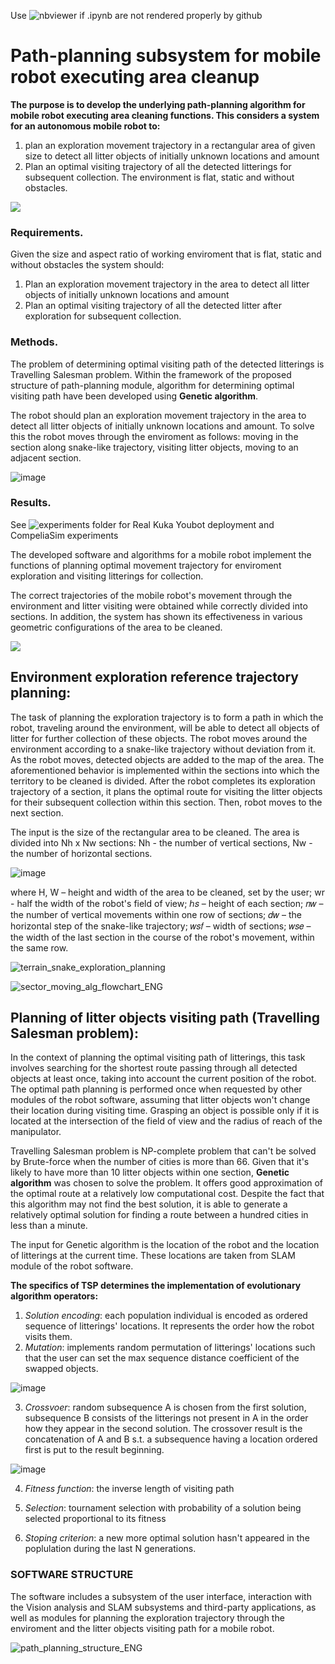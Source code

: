 Use ![nbviewer](https://nbviewer.org/) if .ipynb are not rendered properly by github

# Path-planning subsystem for mobile robot executing area cleanup

**The purpose is to develop the underlying path-planning algorithm for mobile robot executing area cleaning functions. This considers a system for an autonomous mobile robot to:**  

1) plan an exploration movement trajectory in a rectangular area of given size to detect all litter objects of initially unknown locations and amount
2) Plan an optimal visiting trajectory of all the detected litterings for subsequent collection. The environment is flat, static and without obstacles. 


![](https://github.com/BigDataSeeker/Robot-Kuka-GarbageCollection/blob/main/Experiments/coppelia_exp_snake_trj_2sections_2obj/Two%20sections%20exploration%20narrated_ENG.gif.gif)

### Requirements.
Given the size and aspect ratio of working enviroment that is flat, static and without obstacles the system should:
1) Plan an exploration movement trajectory in the area to detect all litter objects of initially unknown locations and amount 
2) Plan an optimal visiting trajectory of all the detected litter after exploration for subsequent collection.

### Methods. 
The problem of determining optimal visiting path of the detected litterings is Travelling Salesman problem. Within the framework of the proposed structure of path-planning module, algorithm for determining optimal visiting path have been developed using **Genetic algorithm**. 

The robot should plan an exploration movement trajectory in the area to detect all litter objects of initially unknown locations and amount. To solve this the robot moves through the enviroment as follows: moving in the section along snake-like trajectory, visiting litter objects, moving to an adjacent section.

![image](https://github.com/BigDataSeeker/Robot-Kuka-GarbageCollection/assets/92204945/8fc2a6ab-37d1-47fa-8a55-73e8c2ac15ca)

### Results. 

See ![experiments folder](https://github.com/BigDataSeeker/Robot-Kuka-GarbageCollection/tree/main/Experiments) for Real Kuka Youbot deployment and CompeliaSim experiments

The developed software and algorithms for a mobile robot implement the functions of planning optimal movement trajectory for enviroment exploration and visiting litterings for collection.

The correct trajectories of the mobile robot's movement through the environment and litter visiting were obtained while correctly divided into sections. In addition, the system has shown its effectiveness in various geometric configurations of the area to be cleaned.


![](https://github.com/BigDataSeeker/Robot-Kuka-GarbageCollection/blob/main/Experiments/real_Youbot_exp_snake_trajectory_3obj/experiment_GIF.gif)

## Environment exploration reference trajectory planning:

The task of planning the exploration trajectory is to form a path in which the robot, traveling around the environment, will be able to detect all objects of litter for further collection of these objects. The robot moves around the environment according to a snake-like trajectory without deviation from it. As the robot moves, detected objects are added to the map of the area. The aforementioned behavior is implemented within the sections into which the territory to be cleaned is divided. After the robot completes its exploration trajectory of a section, it plans the optimal route for visiting the litter objects for their subsequent collection within this section. Then, robot moves to the next section. 

The input is the size of the rectangular area to be cleaned. The area is divided into Nh х Nw sections: Nh - the number of vertical sections, Nw - the number of horizontal sections.

![image](https://github.com/BigDataSeeker/Robot-Kuka-GarbageCollection/assets/92204945/689bee6c-c6b8-4b10-ab76-c433d55eb265)

where H, W – height and width of the area to be cleaned, set by the user; wr - half the width of the robot's field of view; ℎ𝑠 – height of each section; 𝑛𝑤 – the number of vertical movements within one row of sections; 𝑑𝑤 – the horizontal step of the snake-like trajectory; 𝑤𝑠𝑓 – width of sections; 𝑤𝑠𝑒 – the width of the last section in the course of the robot's movement, within the same row.

![terrain_snake_exploration_planning](https://github.com/BigDataSeeker/Robot-Kuka-GarbageCollection/assets/92204945/d62b36f1-e2fd-405c-bfed-4f225d979b1c)

![sector_moving_alg_flowchart_ENG](https://github.com/BigDataSeeker/Robot-Kuka-GarbageCollection/assets/92204945/013f2a6d-7d59-4ba1-906b-e57bc728fd0a)


##  Planning of litter objects visiting path (Travelling Salesman problem):

In the context of planning the optimal visiting path of litterings, this task involves searching for the shortest route passing through all detected objects at least once, taking into account the current position of the robot. The optimal path planning is performed once when requested by other modules of the robot software, assuming that litter objects won't change their location during visiting time. Grasping an object is possible only if it is located at the intersection of the field of view and the radius of reach of the manipulator.

Travelling Salesman problem is NP-complete problem that can't be solved by Brute-force when the number of cities is more than 66. Given that it's likely to have more than 10 litter objects within one section, **Genetic algorithm** was chosen to solve the problem. It offers good approximation of the optimal route at a relatively low computational cost. Despite the fact that this algorithm may not find the best solution, it is able to generate a relatively optimal solution for finding a route between a hundred cities in less than a minute.

The input for Genetic algorithm is the location of the robot and the location of litterings at the current time. These locations are taken from SLAM module of the robot software.

**The specifics of TSP determines the implementation of evolutionary algorithm operators:**

1. *Solution encoding*: each population individual is encoded as ordered sequence of litterings' locations. It represents the order how the robot visits them. 
2. *Mutation*: implements random permutation of litterings' locations such that the user can set the max sequence distance coefficient of the swapped objects. 

![image](https://github.com/BigDataSeeker/Robot-Kuka-GarbageCollection/assets/92204945/a264d754-9eff-44c8-86ac-c178aa060736)

3. *Crossvoer*: random subsequence A is chosen from the first solution, subsequence B consists of the litterings not present in A in the order how they appear in the second solution. The crossover result is the concatenation of A and B s.t. a subsequence having a location ordered first is put to the result beginning.

![image](https://github.com/BigDataSeeker/Robot-Kuka-GarbageCollection/assets/92204945/0746d2fb-4a56-4f89-87b4-07fc349c3fb1)


4. *Fitness function*: the inverse length of visiting path

5. *Selection*: tournament selection with probability of a solution being selected proportional to its fitness

6. *Stoping criterion*: a new more optimal solution hasn't appeared in the poplulation during the last N generations.


### SOFTWARE STRUCTURE

The software includes a subsystem of the user interface, interaction with the Vision analysis and SLAM subsystems  and third-party applications, as well as modules for planning the exploration trajectory through the enviroment and the litter objects visiting path for a mobile robot.

![path_planning_structure_ENG](https://github.com/BigDataSeeker/Robot-Kuka-GarbageCollection/assets/92204945/9d22a9ee-ae9f-4b31-99ea-02c87ced3233)



